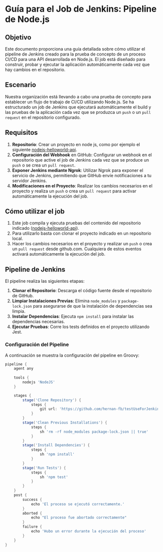 # Guía para el Job de Jenkins: Pipeline de Node.js  

## Objetivo  
Este documento proporciona una guía detallada sobre cómo utilizar el pipeline de Jenkins creado para la prueba de concepto de un proceso CI/CD para una API desarrollada en Node.js. El job está diseñado para construir, probar y ejecutar la aplicación automáticamente cada vez que hay cambios en el repositorio.  

## Escenario  
Nuestra organización está llevando a cabo una prueba de concepto para establecer un flujo de trabajo de CI/CD utilizando Node.js. Se ha estructurado un job de Jenkins que ejecutará automáticamente el build y las pruebas de la aplicación cada vez que se produzca un `push` o un `pull request` en el repositorio configurado.   

## Requisitos  
1. **Repositorio**: Crear un proyecto en node js, como por ejemplo el siguiente [nodejs-helloworld-api](https://github.com/hernan-fb/testUseForJenkins).  
2. **Configuración del Webhook** en GitHub: Configurar un webhook en el repositorio que active el job de Jenkins cada vez que se produce un `push` o se crea un `pull request`.  
3. **Exponer Jenkins mediante Ngrok**: Utilizar Ngrok para exponer el servicio de Jenkins, permitiendo que GitHub envíe notificaciones a tu servidor Jenkins.  
4. **Modificaciones en el Proyecto**: Realizar los cambios necesarios en el proyecto y realiza un `push` o crea un `pull request` para activar automáticamente la ejecución del job.  

## Cómo utilizar el job
1. Este job compila y ejecuta pruebas del contenido del repositorio indicado ([nodejs-helloworld-api](https://github.com/hernan-fb/testUseForJenkins)).
2. Para utilizarlo basta con clonar el proyecto indicado en un repositorio local.
2. Hacer los cambios necesarios en el proyecto y realizar un `push` o crea un `pull request` desde github.com. Cualquiera de estos eventos activará automáticamente la ejecución del job.

## Pipeline de Jenkins  
El pipeline realiza las siguientes etapas:  

1. **Clonar el Repositorio**: Descarga el código fuente desde el repositorio de GitHub.  
2. **Limpiar Instalaciones Previas**: Elimina `node_modules` y `package-lock.json` para asegurarse de que la instalación de dependencias sea limpia.  
3. **Instalar Dependencias**: Ejecuta `npm install` para instalar las dependencias necesarias.  
4. **Ejecutar Pruebas**: Corre los tests definidos en el proyecto utilizando Jest.  

### Configuración del Pipeline  
A continuación se muestra la configuración del pipeline en Groovy:  

```groovy  
pipeline {  
    agent any  
    
    tools {  
        nodejs 'NodeJS'  
    }  

    stages {  
        stage('Clone Repository') {  
            steps {  
                git url: 'https://github.com/hernan-fb/testUseForJenkins', branch: 'main'  
            }  
        }  
        stage('Clean Previous Installations') {  
            steps {  
                sh 'rm -rf node_modules package-lock.json || true'  
            }  
        }  
        stage('Install Dependencies') {  
            steps {  
                sh 'npm install'  
            }  
        }  
        stage('Run Tests') {  
            steps {  
                sh 'npm test'  
            }  
        }  
    }  
    post {  
        success {  
            echo 'El proceso se ejecutó correctamente.'  
        }  
        aborted {  
            echo "El proceso fue abortado correctamente"  
        }  
        failure {  
            echo 'Hubo un error durante la ejecución del proceso'  
        }  
    }  
}